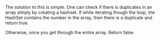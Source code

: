 The solution to this is simple. One can check if there is duplicates in an array simply by creating a hashset. If while iterating though the loop, the HashSet contains the number in the array, then there is a duplicate and return true.

Otherwise, once you get through the entire array. Return false.
